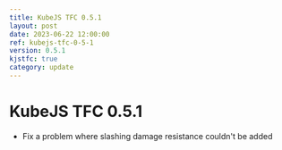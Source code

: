 ```yaml
---
title: KubeJS TFC 0.5.1
layout: post
date: 2023-06-22 12:00:00
ref: kubejs-tfc-0-5-1
version: 0.5.1
kjstfc: true
category: update
---
```


# KubeJS TFC 0.5.1

- Fix a problem where slashing damage resistance couldn't be added
